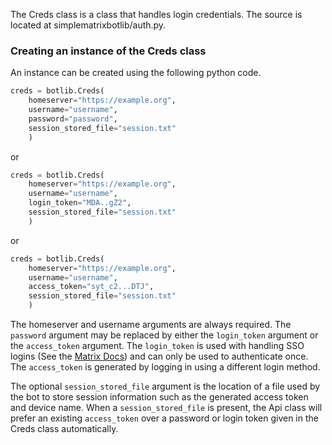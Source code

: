 The Creds class is a class that handles login credentials. The source is located at simplematrixbotlib/auth.py.

### Creating an instance of the Creds class
An instance can be created using the following python code.
```python
creds = botlib.Creds(
    homeserver="https://example.org", 
    username="username", 
    password="password", 
    session_stored_file="session.txt"
    )
```
or
```python
creds = botlib.Creds(
    homeserver="https://example.org",
    username="username", 
    login_token="MDA..gZ2",
    session_stored_file="session.txt"
    )
```
or
```python
creds = botlib.Creds(
    homeserver="https://example.org",
    username="username",
    access_token="syt_c2...DTJ",
    session_stored_file="session.txt"
    )
```
The homeserver and username arguments are always required.
The `password` argument may be replaced by either the `login_token` argument or the `access_token` argument.
The `login_token` is used with handling SSO logins (See the [Matrix Docs](https://matrix.org/docs/guides/sso-for-client-developers#handling-sso)) and can only be used to authenticate once.
The `access_token` is generated by logging in using a different login method.

The optional `session_stored_file` argument is the location of a file used by the bot to store session information such as the generated access token and device name.
When a `session_stored_file` is present, the Api class will prefer an existing `access_token` over a password or login token given in the Creds class automatically.
